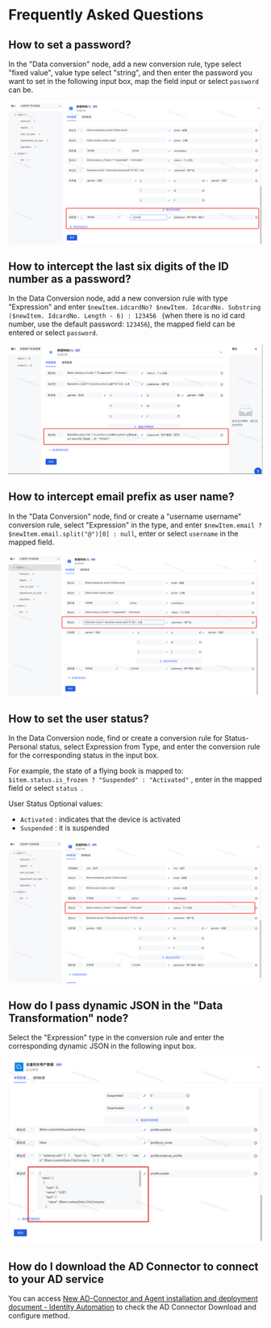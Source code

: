 # Frequently Asked Questions

## How to set a password?

In the "Data conversion" node, add a new conversion rule, type select "fixed value", value type select "string", and then enter the password you want to set in the following input box, map the field input or select `password`  can be.

![](../static/EvbPbsRhZoo9Sax9ZMLc8W3Knbd.png)

## How to intercept the last six digits of the ID number as a password?

In the Data Conversion node, add a new conversion rule with type "Expression" and enter `$newItem.idcardNo? $newItem. IdcardNo. Substring ($newItem. IdcardNo. Length - 6) : 123456 ` (when there is no id card number, use the default password: `123456`), the mapped field can be entered or select `password`.


![](../static/KlVAb8ldIoLl8ixRklVcPEnQn2b.png)

## How to intercept email prefix as user name?

In the "Data Conversion" node, find or create a "username username" conversion rule, select "Expression" in the type, and enter `$newItem.email ? $newItem.email.split("@")[0] : null`, enter or select `username`  in the mapped field.

![](../static/V1hSbB42CoM0JOxpOJlcbuDPnZb.png)

## How to set the user status?

In the Data Conversion node, find or create a conversion rule for Status-Personal status, select Expression from Type, and enter the conversion rule for the corresponding status in the input box.

For example, the state of a flying book is mapped to: `$item.status.is_frozen ? "Suspended" : "Activated"` , enter in the mapped field or select `status `.

User Status Optional values:

- `Activated` : indicates that the device is activated
- `Suspended` : it is suspended

![](../static/PAlGbpyWtownqmxgWsmcGs2tnqg.png)

## How do I pass dynamic JSON in the "Data Transformation" node?

Select the "Expression" type in the conversion rule and enter the corresponding dynamic JSON in the following input box.

![](../static/Hzj3bRyFEoFj5LxNjVBcVUZOn3f.png)

## How do I download the AD Connector to connect to your AD service


You can access [New AD-Connector and Agent installation and deployment document - Identity Automation](https://steamory.feishu.cn/docx/PGctdGnraofyLrxkR2gcllHhn4d) to check the AD Connector Download and configure method.